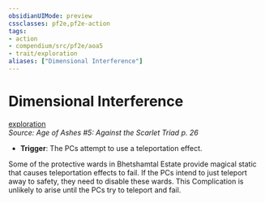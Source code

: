 ```yaml
---
obsidianUIMode: preview
cssclasses: pf2e,pf2e-action
tags:
- action
- compendium/src/pf2e/aoa5
- trait/exploration
aliases: ["Dimensional Interference"]
---
```

# Dimensional Interference
[exploration](rules/traits/exploration.md "Exploration Action & Ability Trait")  
*Source: Age of Ashes #5: Against the Scarlet Triad p. 26*  

- **Trigger**: The PCs attempt to use a teleportation effect.

Some of the protective wards in Bhetshamtal Estate provide magical static that causes teleportation effects to fail. If the PCs intend to just teleport away to safety, they need to disable these wards. This Complication is unlikely to arise until the PCs try to teleport and fail.